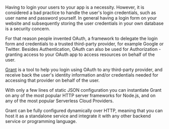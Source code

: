 
Having to login your users to your app is a necessity. However, it is considered a bad practice to handle the user's login credentials, such as user name and password yourself. In general having a login form on your website and subsequently storing the user credentials in your own database is a security concern.

For that reason people invented OAuth, a framework to delegate the login form and credentials to a trusted third-party provider, for example Google or Twitter. Besides Authentication, OAuth can also be used for Authorization - granting access to your OAuth app to access resources on behalf of the user.

[Grant] is a tool to help you login using OAuth to any third-party provider, and receive back the user's identity information and/or credentials needed for accessing that provider on behalf of the user.

With only a few lines of static JSON configuration you can instantiate Grant on any of the most popular HTTP server frameworks for Node.js, and on any of the most popular Serverless Cloud Providers.

Grant can be fully configured dynamically over HTTP, meaning that you can host it as a standalone service and integrate it with any other backend service or programming language.

  [grant]: https://github.com/simov/grant
